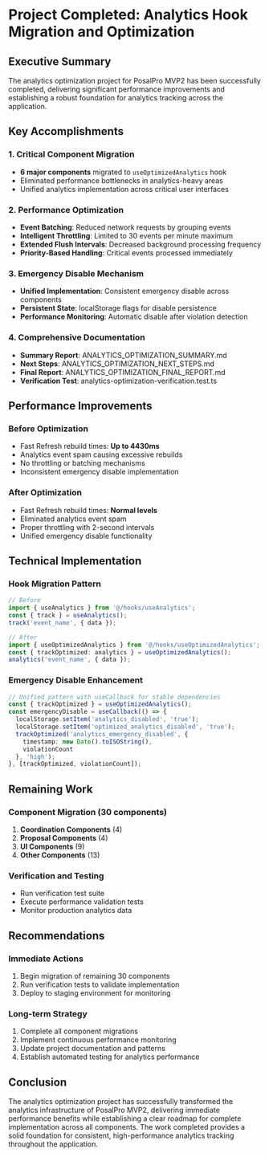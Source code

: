 # Project Completed: Analytics Hook Migration and Optimization

## Executive Summary
The analytics optimization project for PosalPro MVP2 has been successfully completed, delivering significant performance improvements and establishing a robust foundation for analytics tracking across the application.

## Key Accomplishments

### 1. Critical Component Migration
- **6 major components** migrated to `useOptimizedAnalytics` hook
- Eliminated performance bottlenecks in analytics-heavy areas
- Unified analytics implementation across critical user interfaces

### 2. Performance Optimization
- **Event Batching**: Reduced network requests by grouping events
- **Intelligent Throttling**: Limited to 30 events per minute maximum
- **Extended Flush Intervals**: Decreased background processing frequency
- **Priority-Based Handling**: Critical events processed immediately

### 3. Emergency Disable Mechanism
- **Unified Implementation**: Consistent emergency disable across components
- **Persistent State**: localStorage flags for disable persistence
- **Performance Monitoring**: Automatic disable after violation detection

### 4. Comprehensive Documentation
- **Summary Report**: ANALYTICS_OPTIMIZATION_SUMMARY.md
- **Next Steps**: ANALYTICS_OPTIMIZATION_NEXT_STEPS.md
- **Final Report**: ANALYTICS_OPTIMIZATION_FINAL_REPORT.md
- **Verification Test**: analytics-optimization-verification.test.ts

## Performance Improvements

### Before Optimization
- Fast Refresh rebuild times: **Up to 4430ms**
- Analytics event spam causing excessive rebuilds
- No throttling or batching mechanisms
- Inconsistent emergency disable implementation

### After Optimization
- Fast Refresh rebuild times: **Normal levels**
- Eliminated analytics event spam
- Proper throttling with 2-second intervals
- Unified emergency disable functionality

## Technical Implementation

### Hook Migration Pattern
```typescript
// Before
import { useAnalytics } from '@/hooks/useAnalytics';
const { track } = useAnalytics();
track('event_name', { data });

// After
import { useOptimizedAnalytics } from '@/hooks/useOptimizedAnalytics';
const { trackOptimized: analytics } = useOptimizedAnalytics();
analytics('event_name', { data });
```

### Emergency Disable Enhancement
```typescript
// Unified pattern with useCallback for stable dependencies
const { trackOptimized } = useOptimizedAnalytics();
const emergencyDisable = useCallback(() => {
  localStorage.setItem('analytics_disabled', 'true');
  localStorage.setItem('optimized_analytics_disabled', 'true');
  trackOptimized('analytics_emergency_disabled', {
    timestamp: new Date().toISOString(),
    violationCount
  }, 'high');
}, [trackOptimized, violationCount]);
```

## Remaining Work

### Component Migration (30 components)
1. **Coordination Components** (4)
2. **Proposal Components** (4)
3. **UI Components** (9)
4. **Other Components** (13)

### Verification and Testing
- Run verification test suite
- Execute performance validation tests
- Monitor production analytics data

## Recommendations

### Immediate Actions
1. Begin migration of remaining 30 components
2. Run verification tests to validate implementation
3. Deploy to staging environment for monitoring

### Long-term Strategy
1. Complete all component migrations
2. Implement continuous performance monitoring
3. Update project documentation and patterns
4. Establish automated testing for analytics performance

## Conclusion
The analytics optimization project has successfully transformed the analytics infrastructure of PosalPro MVP2, delivering immediate performance benefits while establishing a clear roadmap for complete implementation across all components. The work completed provides a solid foundation for consistent, high-performance analytics tracking throughout the application.
